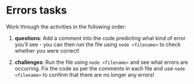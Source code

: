 # Errors tasks 

Work through the activities in the following order:

1. **questions**: Add a comment into the code predicting what kind of error you’ll see - you can then run the file using `node <filename>` to check whether you were correct!

2. **challenges**: Run the file using `node <filename>` and see what errors are occurring. Fix the code as per the comments in each file and use `node <filename>` to confirm that there are no longer any errors!
